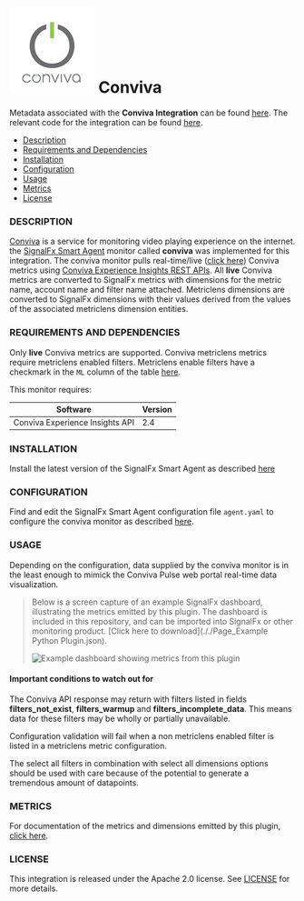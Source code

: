 # ![](./img/integration_conviva.png) Conviva

Metadata associated with the **Conviva Integration** can be found [here](https://github.com/signalfx/integrations/tree/release/conviva). The relevant code for the integration can be found [here](https://github.com/signalfx/conviva/).

- [Description](#description)
- [Requirements and Dependencies](#requirements-and-dependencies)
- [Installation](#installation)
- [Configuration](#configuration)
- [Usage](#usage)
- [Metrics](#metrics)
- [License](#license)

### DESCRIPTION

<a target="_blank" href="https://www.conviva.com/">Conviva</a> is a service for monitoring video playing experience on the internet. the <a target="_blank" href="https://github.com/signalfx/integrations/tree/master/signalfx-agent">SignalFx Smart Agent</a> monitor called **conviva** was implemented for this integration. The conviva monitor pulls real-time/live (<a target="_blank" href="https://community.conviva.com/site/global/apis_data/experience_insights_api/index.gsp#metrics">click here</a>) Conviva metrics using <a target="_blank" href="https://community.conviva.com/site/global/apis_data/experience_insights_api/index.gsp">Conviva Experience Insights REST APIs</a>. All **live** Conviva metrics are converted to SignalFx metrics with dimensions for the metric name, account name and filter name attached. Metriclens dimensions are converted to SignalFx dimensions with their values derived from the values of the associated metriclens dimension entities.

### REQUIREMENTS AND DEPENDENCIES

Only **live** Conviva metrics are supported. Conviva metriclens metrics require metriclens enabled filters. Metriclens enable filters have a checkmark in the `ML` column of the table <a target="_blank" href="https://pulse.conviva.com/filters/">here</a>.

This monitor requires:

| Software          | Version        |
|-------------------|----------------|
| Conviva Experience Insights API          |     2.4       |

### INSTALLATION

Install the latest version of the SignalFx Smart Agent as described [here](https://github.com/signalfx/integrations/tree/master/signalfx-agent)

### CONFIGURATION

Find and edit the SignalFx Smart Agent configuration file `agent.yaml` to configure the conviva monitor as described <a target="_blank" href="https://github.com/signalfx/signalfx-agent/blob/master/docs/monitors/conviva.md">here</a>.

### USAGE

Depending on the configuration, data supplied by the conviva monitor is in the least enough to mimick the Conviva Pulse web portal real-time data visualization.

>Below is a screen capture of an example SignalFx dashboard, illustrating the metrics emitted by this plugin. The dashboard is included in this repository, and can be imported into SignalFx or other monitoring product. [Click here to download](././Page_Example Python Plugin.json).
>
>![Example dashboard showing metrics from this plugin](././img/example_plugin_dashboard.png)

#### Important conditions to watch out for

The Conviva API response may return with filters listed in fields **filters_not_exist**, **filters_warmup** and **filters_incomplete_data**. This means data for these filters may be wholly or partially unavailable.

Configuration validation will fail when a non metriclens enabled filter is listed in a metriclens metric configuration.

The select all filters in combination with select all dimensions options should be used with care because of the potential to generate a tremendous amount of datapoints.

### METRICS

For documentation of the metrics and dimensions emitted by this plugin, [click here](./docs).

### LICENSE

This integration is released under the Apache 2.0 license. See [LICENSE](./LICENSE) for more details.